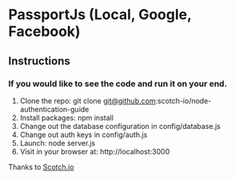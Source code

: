 # PassportJs (Local, Google, Facebook) 

## Instructions

### If you would like to see the code and run it on your end.

1. Clone the repo: git clone git@github.com:scotch-io/node-authentication-guide
2. Install packages: npm install
3. Change out the database configuration in config/database.js
4. Change out auth keys in config/auth.js
5. Launch: node server.js
5. Visit in your browser at: http://localhost:3000

Thanks to [Scotch.io](https://scotch.io/tutorials/easy-node-authentication-setup-and-local)